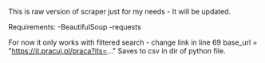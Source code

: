 This is raw version of scraper just for my needs - It will be updated.

Requirements:
-BeautifulSoup
-requests

For now it only works with filtered search - change link in line 69 base_url = "https://it.pracuj.pl/praca?its=..."
Saves to csv in dir of python file.

